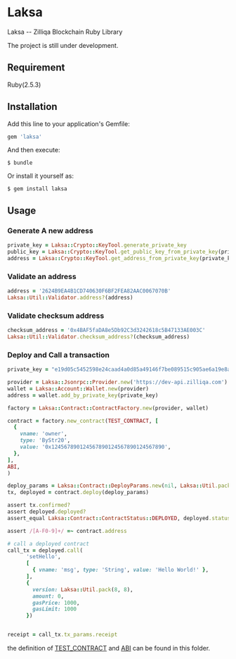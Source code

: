 # Laksa

Laksa -- Zilliqa Blockchain Ruby Library

The project is still under development.

## Requirement

Ruby(2.5.3)

## Installation

Add this line to your application's Gemfile:

```ruby
gem 'laksa'
```

And then execute:

    $ bundle

Or install it yourself as:

    $ gem install laksa

## Usage

### Generate A new address
```ruby
private_key = Laksa::Crypto::KeyTool.generate_private_key
public_key = Laksa::Crypto::KeyTool.get_public_key_from_private_key(private_key)
address = Laksa::Crypto::KeyTool.get_address_from_private_key(private_key)
```

### Validate an address
```ruby
address = '2624B9EA4B1CD740630F6BF2FEA82AAC0067070B'
Laksa::Util::Validator.address?(address)
```

### Validate checksum address
```ruby
checksum_address = '0x4BAF5faDA8e5Db92C3d3242618c5B47133AE003C'
Laksa::Util::Validator.checksum_address?(checksum_address)
```

### Deploy and Call a transaction
```ruby
private_key = "e19d05c5452598e24caad4a0d85a49146f7be089515c905ae6a19e8a578a6930"

provider = Laksa::Jsonrpc::Provider.new('https://dev-api.zilliqa.com')
wallet = Laksa::Account::Wallet.new(provider)
address = wallet.add_by_private_key(private_key)

factory = Laksa::Contract::ContractFactory.new(provider, wallet)

contract = factory.new_contract(TEST_CONTRACT, [
  {
    vname: 'owner',
    type: 'ByStr20',
    value: '0x124567890124567890124567890124567890',
  },
],
ABI,
)

deploy_params = Laksa::Contract::DeployParams.new(nil, Laksa::Util.pack(8, 8), nil, 1000, 1000, nil)
tx, deployed = contract.deploy(deploy_params)    

assert tx.confirmed?
assert deployed.deployed?
assert_equal Laksa::Contract::ContractStatus::DEPLOYED, deployed.status

assert /[A-F0-9]+/ =~ contract.address

# call a deployed contract
call_tx = deployed.call(
      'setHello',
      [
        { vname: 'msg', type: 'String', value: 'Hello World!' },
      ],
      {
        version: Laksa::Util.pack(8, 8),
        amount: 0,
        gasPrice: 1000,
        gasLimit: 1000
      })


receipt = call_tx.tx_params.receipt
```

the definition of [TEST_CONTRACT](https://github.com/FireStack-Lab/LaksaRuby/blob/master/test/contract/test_contract.rb) and [ABI](https://github.com/FireStack-Lab/LaksaRuby/blob/master/test/contract/test_abi.rb) can be found in this folder. 
